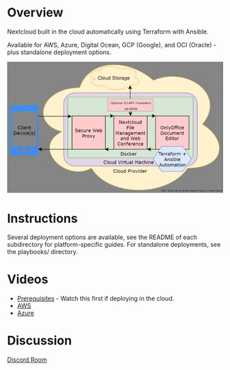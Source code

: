 # Overview
Nextcloud built in the cloud automatically using Terraform with Ansible.

Available for AWS, Azure, Digital Ocean, GCP (Google), and OCI (Oracle) - plus standalone deployment options.

![Diagram](cloudofficediagram.png)

# Instructions
Several deployment options are available, see the README of each subdirectory for platform-specific guides. For standalone deployments, see the playbooks/ directory.

# Videos
- [Prerequisites](https://youtu.be/pAndsjN6BbA) - Watch this first if deploying in the cloud.
- [AWS](https://youtu.be/DI9QxKWVZKQ)
- [Azure](https://youtu.be/zgBYmDJ4bqE)

# Discussion
[Discord Room](https://discord.gg/zmu6GVnPnj)
